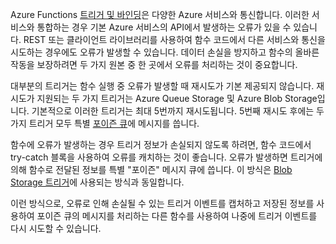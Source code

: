 Azure Functions [트리거 및 바인딩](..\articles\azure-functions\functions-triggers-bindings.md)은 다양한 Azure 서비스와 통신합니다. 이러한 서비스와 통합하는 경우 기본 Azure 서비스의 API에서 발생하는 오류가 있을 수 있습니다. REST 또는 클라이언트 라이브러리를 사용하여 함수 코드에서 다른 서비스와 통신을 시도하는 경우에도 오류가 발생할 수 있습니다. 데이터 손실을 방지하고 함수의 올바른 작동을 보장하려면 두 가지 원본 중 한 곳에서 오류를 처리하는 것이 중요합니다.

대부분의 트리거는 함수 실행 중 오류가 발생할 때 재시도가 기본 제공되지 않습니다. 재시도가 지원되는 두 가지 트리거는 Azure Queue Storage 및 Azure Blob Storage입니다. 기본적으로 이러한 트리거는 최대 5번까지 재시도됩니다. 5번째 재시도 후에는 두 가지 트리거 모두 특별 [포이즌 큐](..\articles\azure-functions\functions-bindings-storage-queue.md#trigger---poison-messages)에 메시지를 씁니다. 

함수에 오류가 발생하는 경우 트리거 정보가 손실되지 않도록 하려면, 함수 코드에서 try-catch 블록을 사용하여 오류를 캐치하는 것이 좋습니다. 오류가 발생하면 트리거에 의해 함수로 전달된 정보를 특별 "포이즌" 메시지 큐에 씁니다. 이 방식은 [Blob Storage 트리거](..\articles\azure-functions\functions-bindings-storage-blob.md#trigger---poison-blobs)에 사용되는 방식과 동일합니다. 

이런 방식으로, 오류로 인해 손실될 수 있는 트리거 이벤트를 캡처하고 저장된 정보를 사용하여 포이즌 큐의 메시지를 처리하는 다른 함수를 사용하여 나중에 트리거 이벤트를 다시 시도할 수 있습니다.  